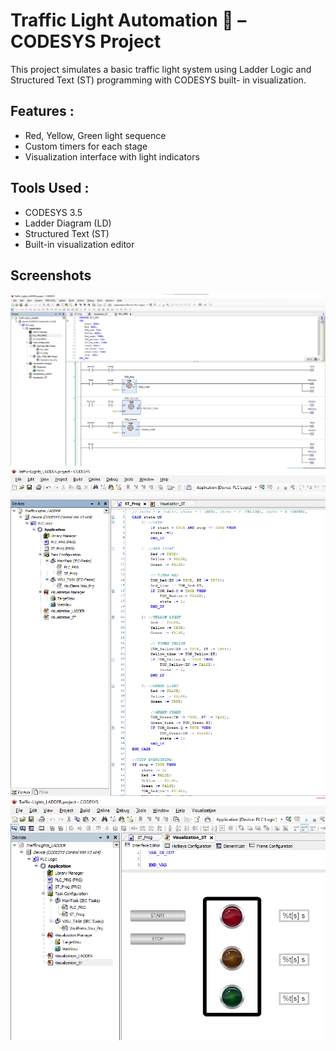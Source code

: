 # Traffic Light Automation 🚦 – CODESYS Project 
This project simulates a basic traffic light system using Ladder Logic and Structured Text (ST) programming with CODESYS built- in visualization.

## Features :
- Red, Yellow, Green light sequence
- Custom timers for each stage
- Visualization interface with light indicators

## Tools Used :
- CODESYS 3.5
- Ladder Diagram (LD)
- Structured Text (ST)
- Built-in visualization editor

## Screenshots
![Ladder Logic](./LADDER_Prog.png)
![Structured_Text](./Structured_Text_Prog_1.png)
![Visualization](./visualization.png)

